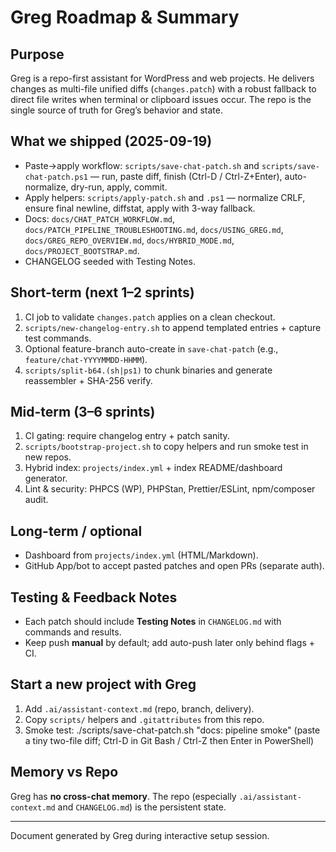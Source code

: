 # Greg Roadmap & Summary

## Purpose
Greg is a repo-first assistant for WordPress and web projects. He delivers changes as multi-file unified diffs (`changes.patch`) with a robust fallback to direct file writes when terminal or clipboard issues occur. The repo is the single source of truth for Greg’s behavior and state.

## What we shipped (2025-09-19)
- Paste→apply workflow: `scripts/save-chat-patch.sh` and `scripts/save-chat-patch.ps1` — run, paste diff, finish (Ctrl-D / Ctrl-Z+Enter), auto-normalize, dry-run, apply, commit.
- Apply helpers: `scripts/apply-patch.sh` and `.ps1` — normalize CRLF, ensure final newline, diffstat, apply with 3-way fallback.
- Docs: `docs/CHAT_PATCH_WORKFLOW.md`, `docs/PATCH_PIPELINE_TROUBLESHOOTING.md`, `docs/USING_GREG.md`, `docs/GREG_REPO_OVERVIEW.md`, `docs/HYBRID_MODE.md`, `docs/PROJECT_BOOTSTRAP.md`.
- CHANGELOG seeded with Testing Notes.

## Short-term (next 1–2 sprints)
1. CI job to validate `changes.patch` applies on a clean checkout.
2. `scripts/new-changelog-entry.sh` to append templated entries + capture test commands.
3. Optional feature-branch auto-create in `save-chat-patch` (e.g., `feature/chat-YYYYMMDD-HHMM`).
4. `scripts/split-b64.(sh|ps1)` to chunk binaries and generate reassembler + SHA-256 verify.

## Mid-term (3–6 sprints)
1. CI gating: require changelog entry + patch sanity.
2. `scripts/bootstrap-project.sh` to copy helpers and run smoke test in new repos.
3. Hybrid index: `projects/index.yml` + index README/dashboard generator.
4. Lint & security: PHPCS (WP), PHPStan, Prettier/ESLint, npm/composer audit.

## Long-term / optional
- Dashboard from `projects/index.yml` (HTML/Markdown).
- GitHub App/bot to accept pasted patches and open PRs (separate auth).

## Testing & Feedback Notes
- Each patch should include **Testing Notes** in `CHANGELOG.md` with commands and results.
- Keep push **manual** by default; add auto-push later only behind flags + CI.

## Start a new project with Greg
1. Add `.ai/assistant-context.md` (repo, branch, delivery).
2. Copy `scripts/` helpers and `.gitattributes` from this repo.
3. Smoke test:
    ./scripts/save-chat-patch.sh "docs: pipeline smoke"
    (paste a tiny two-file diff; Ctrl-D in Git Bash / Ctrl-Z then Enter in PowerShell)

## Memory vs Repo
Greg has **no cross-chat memory**. The repo (especially `.ai/assistant-context.md` and `CHANGELOG.md`) is the persistent state.

----
Document generated by Greg during interactive setup session.
